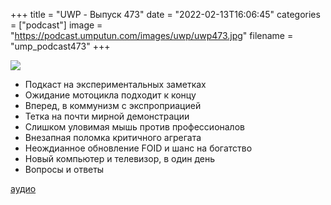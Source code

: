 +++
title = "UWP - Выпуск 473"
date = "2022-02-13T16:06:45"
categories = ["podcast"]
image = "https://podcast.umputun.com/images/uwp/uwp473.jpg"
filename = "ump_podcast473"
+++

![](https://podcast.umputun.com/images/uwp/uwp473.jpg)

- Подкаст на экспериментальных заметках
- Ожидание мотоцикла подходит к концу
- Вперед, в коммунизм с экспроприацией
- Тетка на почти мирной демонстрации
- Слишком уловимая мышь против профессионалов
- Внезапная поломка критичного агрегата
- Неождианное обновление FOID и шанс на богатство
- Новый компьютер и телевизор, в один день
- Вопросы и ответы

[аудио](https://podcast.umputun.com/media/ump_podcast473.mp3)
<audio src="https://podcast.umputun.com/media/ump_podcast473.mp3" preload="none"></audio>
